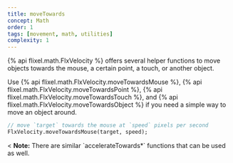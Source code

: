 ```yaml
---
title: moveTowards
concept: Math
order: 1
tags: [movement, math, utilities]
complexity: 1
---
```


{% api flixel.math.FlxVelocity %} offers several helper functions to move objects towards the mouse, a certain point, a touch,  or another object.

Use {% api flixel.math.FlxVelocity.moveTowardsMouse %},  {% api flixel.math.FlxVelocity.moveTowardsPoint %}, {% api flixel.math.FlxVelocity.moveTowardsTouch %}, and {% api flixel.math.FlxVelocity.moveTowardsObject %} if you need a simple way to move an object around.

```haxe
// move `target` towards the mouse at `speed` pixels per second
FlxVelocity.moveTowardsMouse(target, speed);
```

<div class="alert alert-info"><<i class="fa fa-paperclip" aria-hidden="true"></i> <strong> Note:</strong> There are similar `accelerateTowards*` functions that can be used as well.</div>

